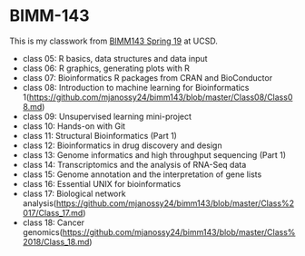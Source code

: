 # BIMM-143

This is my classwork from [BIMM143 Spring 19](https://bioboot.github.io/bimm143_S19/) at UCSD.

- class 05: R basics, data structures and data input
- class 06: R graphics, generating plots with R
- class 07: Bioinformatics R packages from CRAN and BioConductor 
- class 08: Introduction to machine learning for Bioinformatics 1(https://github.com/mjanossy24/bimm143/blob/master/Class08/Class08.md) 
- class 09: Unsupervised learning mini-project 
- class 10: Hands-on with Git 
- class 11: Structural Bioinformatics (Part 1) 
- class 12: Bioinformatics in drug discovery and design 
- class 13: Genome informatics and high throughput sequencing (Part 1) 
- class 14: Transcriptomics and the analysis of RNA-Seq data 
- class 15: Genome annotation and the interpretation of gene lists 
- class 16: Essential UNIX for bioinformatics 
- class 17: Biological network analysis(https://github.com/mjanossy24/bimm143/blob/master/Class%2017/Class_17.md) 
- class 18: Cancer genomics(https://github.com/mjanossy24/bimm143/blob/master/Class%2018/Class_18.md)
